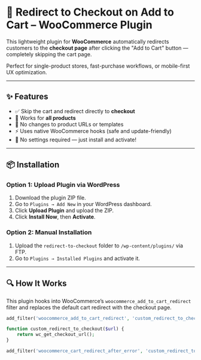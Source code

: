 # 🚀 Redirect to Checkout on Add to Cart – WooCommerce Plugin

This lightweight plugin for **WooCommerce** automatically redirects customers to the **checkout page** after clicking the "Add to Cart" button — completely skipping the cart page.

Perfect for single-product stores, fast-purchase workflows, or mobile-first UX optimization.

---

## ✨ Features

- ✅ Skip the cart and redirect directly to **checkout**
- 🛒 Works for **all products**
- 🔧 No changes to product URLs or templates
- ⚡ Uses native WooCommerce hooks (safe and update-friendly)
- 🧩 No settings required — just install and activate!

---

## 📦 Installation

### Option 1: Upload Plugin via WordPress
1. Download the plugin ZIP file.
2. Go to `Plugins → Add New` in your WordPress dashboard.
3. Click **Upload Plugin** and upload the ZIP.
4. Click **Install Now**, then **Activate**.

### Option 2: Manual Installation
1. Upload the `redirect-to-checkout` folder to `/wp-content/plugins/` via FTP.
2. Go to `Plugins → Installed Plugins` and activate it.

---

## 🔍 How It Works

This plugin hooks into WooCommerce’s `woocommerce_add_to_cart_redirect` filter and replaces the default cart redirect with the checkout page.

```php
add_filter('woocommerce_add_to_cart_redirect', 'custom_redirect_to_checkout');

function custom_redirect_to_checkout($url) {
    return wc_get_checkout_url();
}

add_filter('woocommerce_cart_redirect_after_error', 'custom_redirect_to_checkout');
